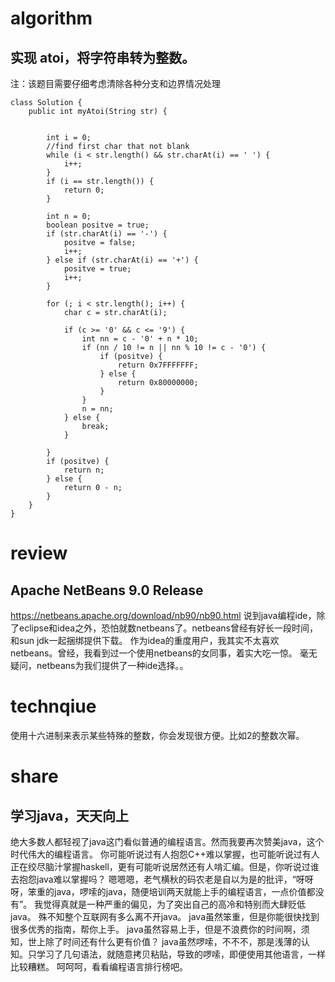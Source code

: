 # algorithm

## 实现 atoi，将字符串转为整数。
注：该题目需要仔细考虑清除各种分支和边界情况处理
```
class Solution {
    public int myAtoi(String str) {
        

        int i = 0;
        //find first char that not blank
        while (i < str.length() && str.charAt(i) == ' ') {
            i++;
        }
        if (i == str.length()) {
            return 0;
        }

        int n = 0;
        boolean positve = true;
        if (str.charAt(i) == '-') {
            positve = false;
            i++;
        } else if (str.charAt(i) == '+') {
            positve = true;
            i++;
        }

        for (; i < str.length(); i++) {
            char c = str.charAt(i);

            if (c >= '0' && c <= '9') {
                int nn = c - '0' + n * 10;
                if (nn / 10 != n || nn % 10 != c - '0') {
                    if (positve) {
                        return 0x7FFFFFFF;
                    } else {
                        return 0x80000000;
                    }
                }
                n = nn;
            } else {
                break;
            }

        }
        if (positve) {
            return n;
        } else {
            return 0 - n;
        }        
    }
}
```

# review
## Apache NetBeans 9.0 Release
https://netbeans.apache.org/download/nb90/nb90.html
说到java编程ide，除了eclipse和idea之外，恐怕就数netbeans了。netbeans曾经有好长一段时间，和sun jdk一起捆绑提供下载。
作为idea的重度用户，我其实不太喜欢netbeans。曾经，我看到过一个使用netbeans的女同事，着实大吃一惊。
毫无疑问，netbeans为我们提供了一种ide选择。。

# technqiue

使用十六进制来表示某些特殊的整数，你会发现很方便。比如2的整数次幂。

# share
## 学习java，天天向上

绝大多数人都轻视了java这门看似普通的编程语言。然而我要再次赞美java，这个时代伟大的编程语言。
你可能听说过有人抱怨C++难以掌握，也可能听说过有人正在绞尽脑汁掌握haskell，更有可能听说居然还有人啃汇编。但是，你听说过谁去抱怨java难以掌握吗？
嗯嗯嗯，老气横秋的码农老是自以为是的批评，“呀呀呀，笨重的java，啰嗦的java，随便培训两天就能上手的编程语言，一点价值都没有”。
我觉得真就是一种严重的偏见，为了突出自己的高冷和特别而大肆贬低java。
殊不知整个互联网有多么离不开java。
java虽然笨重，但是你能很快找到很多优秀的指南，帮你上手。
java虽然容易上手，但是不浪费你的时间啊，须知，世上除了时间还有什么更有价值？
java虽然啰嗦，不不不，那是浅薄的认知。只学习了几句语法，就随意拷贝粘贴，导致的啰嗦，即便使用其他语言，一样比较糟糕。
呵呵呵，看看编程语言排行榜吧。
